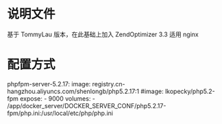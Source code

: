 
# 说明文件

基于 TommyLau 版本，在此基础上加入 ZendOptimizer 3.3
适用 nginx

# 配置方式

phpfpm-server-5.2.17:
        image: registry.cn-hangzhou.aliyuncs.com/shenlongb/php5.2.17:1
        #image: lkopecky/php5.2-fpm
        expose: 
           - 9000
        volumes:
           - /app/docker_server/DOCKER_SERVER_CONF/php5.2.17-fpm/php.ini:/usr/local/etc/php/php.ini

 
